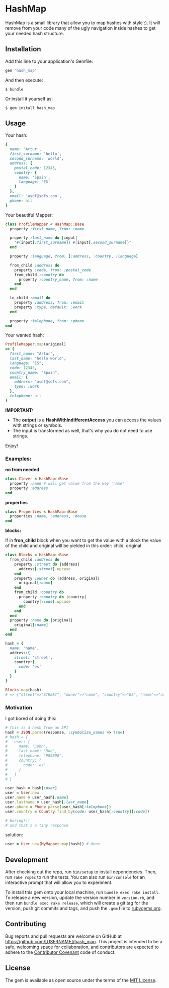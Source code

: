 # HashMap

HashMap is a small library that allow you to map hashes with style :).
It will remove from your code many of the ugly navigation inside hashes to
get your needed hash structure.

## Installation

Add this line to your application's Gemfile:

```ruby
gem 'hash_map'
```

And then execute:

    $ bundle

Or install it yourself as:

    $ gem install hash_map

## Usage

Your hash:

```ruby
{
  name: 'Artur',
  first_surname: 'hello',
  second_surname: 'world',
  address: {
    postal_code: 12345,
    country: {
      name: 'Spain',
      language: 'ES'
    }
  },
  email: 'asdf@sdfs.com',
  phone: nil
}
```

Your beautiful Mapper:

```ruby
class ProfileMapper < HashMap::Base
  property :first_name, from: :name

  property :last_name do |input|
    "#{input[:first_surname]} #{input[:second_surname]}"
  end

  property :language, from: [:address, :country, :language]

  from_child :address do
    property :code, from: :postal_code
    from_child :country do
      property :country_name, from: :name
    end
  end

  to_child :email do
    property :address, from: :email
    property :type, default: :work
  end

  property :telephone, from: :phone
end
```

Your wanted hash:

```ruby
ProfileMapper.map(original)
=> {
  first_name: "Artur",
  last_name: "hello world",
  language: "ES",
  code: 12345,
  country_name: "Spain",
  email: {
    address: "asdf@sdfs.com",
    type: :work
  },
  telephone: nil
}
```
**IMPORTANT:**
- The **output** is a **HashWithIndifferentAccess** you can access the values with strings or symbols.
- The input is transformed as well, that's why you do not need to use strings.

Enjoy!

### Examples:
**no from needed**
```ruby
class Clever < HashMap::Base
  property :name # will get value from the key 'name'
  property :address
end
```

**properties**
```ruby
class Properties < HashMap::Base
  properties :name, :address, :house
end
```

**blocks:**

If in **fron_child** block when you want to get the value with a block
the value of the child and original will be yielded in this order: child, original

```ruby
class Blocks < HashMap::Base
  from_child :address do
    property :street do |address|
      address[:street].upcase
    end
    property :owner do |address, original|
      original[:name]
    end
    from_child :country do
      property :country do |country|
        country[:code].upcase
      end
    end
  end
  property :name do |original|
    original[:name]
  end
end

hash = {
  name: 'name',
  address:{
    street: 'street',
    country:{
      code: 'es'
    }
  }
}

Blocks.map(hash)
# => {"street"=>"STREET", "owner"=>"name", "country"=>"ES", "name"=>"name"}

```

### Motivation
I got bored of doing this:
```ruby
# this is a hash from an API
hash = JSON.parse(response, :symbolize_names => true)
# hash = {
#   user: {
#     name: 'John',
#     last_name: 'Doe',
#     telephone: '989898',
#     country: {
#       code: 'es'
#     }
#   }
# }

user_hash = hash[:user]
user = User.new
user.name = user_hash[:name]
user.lastname = user_hash[:last_name]
user.phone = Phone.parse(user_hash[:telephone])
user.country = Country.find_by(code: user_hash[:country][:code])

# boring!!!
# and that's a tiny response
```

solution:
```ruby
user = User.new(MyMapper.map(hash)) # done
```

## Development

After checking out the repo, run `bin/setup` to install dependencies. Then, run `rake rspec` to run the tests. You can also run `bin/console` for an interactive prompt that will allow you to experiment.

To install this gem onto your local machine, run `bundle exec rake install`. To release a new version, update the version number in `version.rb`, and then run `bundle exec rake release`, which will create a git tag for the version, push git commits and tags, and push the `.gem` file to [rubygems.org](https://rubygems.org).

## Contributing

Bug reports and pull requests are welcome on GitHub at https://github.com/[USERNAME]/hash_map. This project is intended to be a safe, welcoming space for collaboration, and contributors are expected to adhere to the [Contributor Covenant](contributor-covenant.org) code of conduct.


## License

The gem is available as open source under the terms of the [MIT License](http://opensource.org/licenses/MIT).

